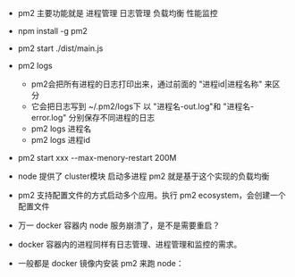 - pm2 主要功能就是 进程管理 日志管理 负载均衡 性能监控

- npm install -g pm2
- pm2 start ./dist/main.js
- pm2 logs

  - pm2会把所有进程的日志打印出来，通过前面的 "进程id|进程名称" 来区分
  - 它会把日志写到 ~/.pm2/logs下 以 "进程名-out.log"和 "进程名-error.log" 分别保存不同进程的日志
  - pm2 logs 进程名
  - pm2 logs 进程id

- pm2 start xxx --max-menory-restart 200M

- node 提供了 cluster模块 启动多进程 pm2 就是基于这个实现的负载均衡

- pm2 支持配置文件的方式启动多个应用。执行 pm2 ecosystem，会创建一个配置文件
- 万一 docker 容器内 node 服务崩溃了，是不是需要重启？
- docker 容器内的进程同样有日志管理、进程管理和监控的需求。

- 一般都是 docker 镜像内安装 pm2 来跑 node：
